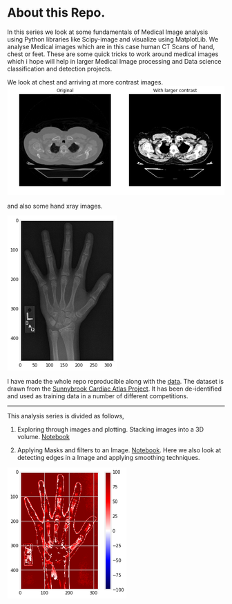 # About this Repo.

In this series we look at some fundamentals of Medical Image analysis using Python libraries like Scipy-image and visualize using MatplotLib. We analyse Medical images which are in this case human CT Scans of hand, chest or feet. These are some quick tricks to work around medical images which i hope will help in larger Medical Image processing and Data science classification and detection projects.

We look at chest and arriving at more contrast images. 
![](plots/chest.png)

and also some hand xray images. 

![](plots/hand.png)

I have made the whole repo reproducible along with the [data](/Data). The dataset is drawn from the [Sunnybrook Cardiac Atlas Project](http://www.cardiacatlas.org/studies/sunnybrook-cardiac-data/). It has been de-identified and used as training data in a number of different competitions. 

---
This analysis series is divided as follows, 

1. Exploring through images and plotting. Stacking images into a 3D volume. [Notebook](/Image_Exploration.ipynb)

2. Applying Masks and filters to an Image. [Notebook](/Masking_and_filtering.ipyng). Here we also look at detecting edges in a Image and applying smoothing techniques. 

![](plots/edge.png)


